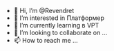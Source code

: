 - 👋 Hi, I’m @Revendret
- 👀 I’m interested in  Платформер
- 🌱 I’m currently learning  в  VPT 
- 💞️ I’m looking to collaborate on ...
- 📫 How to reach me ...

<!---
Revendret/Revendret is a ✨ special ✨ repository because its `README.md` (this file) appears on your GitHub profile.
You can click the Preview link to take a look at your changes.
--->
